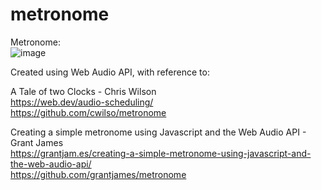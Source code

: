 # metronome

Metronome:<br />
![image](https://user-images.githubusercontent.com/45064822/192880982-757f1b81-db5d-4fbe-9edc-d95d02b7c0bb.png)

Created using Web Audio API, with reference to: <br />

A Tale of two Clocks - Chris Wilson <br />
https://web.dev/audio-scheduling/ <br />
https://github.com/cwilso/metronome <br />

Creating a simple metronome using Javascript and the Web Audio API - Grant James <br />
https://grantjam.es/creating-a-simple-metronome-using-javascript-and-the-web-audio-api/ <br />
https://github.com/grantjames/metronome
